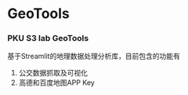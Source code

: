 # GeoTools

### PKU S3 lab GeoTools

基于Streamlit的地理数据处理分析库，目前包含的功能有
1. 公交数据抓取及可视化
2. 高德和百度地图APP Key
